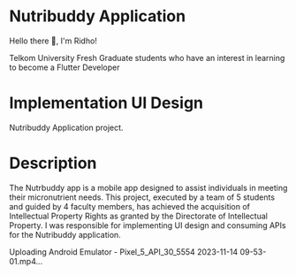 # Nutribuddy Application

Hello there :wave:, I'm Ridho!

Telkom University Fresh Graduate students who have an interest in learning to become a Flutter Developer

# Implementation UI Design

Nutribuddy Application project.

# Description

The Nutrbuddy app is a mobile app designed to assist individuals in meeting their micronutrient needs.
This project, executed by a team of 5 students and guided by 4 faculty members, has achieved the acquisition of Intellectual Property Rights as granted by the Directorate of Intellectual Property. I was responsible for implementing UI design and consuming APIs for the Nutribuddy application.


Uploading Android Emulator - Pixel_5_API_30_5554 2023-11-14 09-53-01.mp4…

